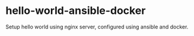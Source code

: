 # hello-world-ansible-docker
Setup hello world using nginx server, configured using ansible and docker.
